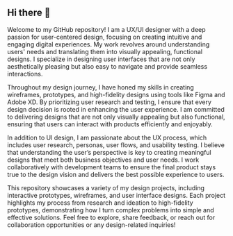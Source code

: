 ## Hi there 👋

Welcome to my GitHub repository! I am a UX/UI designer with a deep passion for user-centered design, focusing on creating intuitive and engaging digital experiences. My work revolves around understanding users' needs and translating them into visually appealing, functional designs. I specialize in designing user interfaces that are not only aesthetically pleasing but also easy to navigate and provide seamless interactions.

Throughout my design journey, I have honed my skills in creating wireframes, prototypes, and high-fidelity designs using tools like Figma and Adobe XD. By prioritizing user research and testing, I ensure that every design decision is rooted in enhancing the user experience. I am committed to delivering designs that are not only visually appealing but also functional, ensuring that users can interact with products efficiently and enjoyably.

In addition to UI design, I am passionate about the UX process, which includes user research, personas, user flows, and usability testing. I believe that understanding the user’s perspective is key to creating meaningful designs that meet both business objectives and user needs. I work collaboratively with development teams to ensure the final product stays true to the design vision and delivers the best possible experience to users.

This repository showcases a variety of my design projects, including interactive prototypes, wireframes, and user interface designs. Each project highlights my process from research and ideation to high-fidelity prototypes, demonstrating how I turn complex problems into simple and effective solutions. Feel free to explore, share feedback, or reach out for collaboration opportunities or any design-related inquiries!
